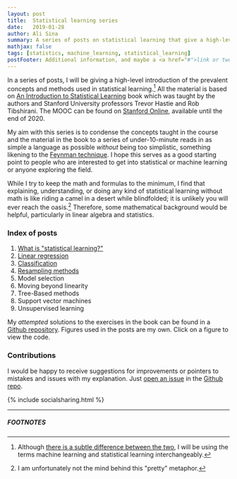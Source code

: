 ```yaml
---
layout: post
title:  Statistical learning series
date:   2019-01-28
author: Ali Sina
summary: A series of posts on statistical learning that give a high-level introduction to the algorithms and methods
mathjax: false
tags: [statistics, machine_learning, statistical_learning]
postFooter: Additional information, and maybe a <a href="#">link or two</a>.
---
```


In a series of posts, I will be giving a high-level introduction of the prevalent concepts and methods used in statistical learning.[^1] All the material is based on [An Introduction to Statistical Learning](http://www-bcf.usc.edu/~gareth/ISL/) book which was taught by the authors and Stanford University professors Trevor Hastie and Rob Tibshirani. The MOOC can be found on [Stanford Online](https://lagunita.stanford.edu/courses/HumanitiesSciences/StatLearning/Winter2016/about), available until the end of 2020.

My aim with this series is to condense the concepts taught in the course and the material in the book to a series of under-10-minute reads in as simple a language as possible *without* being too simplistic, something likening to the [Feynman technique](https://www.youtube.com/watch?v=q-16DPh_VWw). I hope this serves as a good starting point to people who are interested to get into statistical or machine learning or anyone exploring the field.

While I try to keep the math and formulas to the minimum, I find that explaining, understanding, or doing any kind of statistical learning without math is like riding a camel in a desert while blindfolded; it is unlikely you will ever reach the oasis.[^2] Therefore, some mathematical background would be helpful, particularly in linear algebra and statistics.

### Index of posts
1. [What is "statistical learning?"](https://alisiina.github.io/2019/01/29/what-is-statistical-learning.html)
2. [Linear regression](https://alisiina.github.io/2019/02/05/linear-regression.html)
2. [Classification](https://alisiina.github.io/2019/02/10/classification.html)
2. [Resampling methods](https://alisiina.github.io/2019/02/13/resampling-methods.html)
2. Model selection
2. Moving beyond linearity
2. Tree-Based methods
2. Support vector machines
2. Unsupervised learning

My *attempted* solutions to the exercises in the book can be found in a [Github repository](https://github.com/alisiina/stat-learning). Figures used in the posts are my own. Click on a figure to view the code.

### Contributions

I would be happy to receive suggestions for improvements or pointers to mistakes and issues with my explanation. Just [open an issue](https://help.github.com/articles/creating-an-issue/) in the [Github repo](https://github.com/alisiina/stat-learning).

{% include socialsharing.html %}


* * *
##### FOOTNOTES

[^1]: Although [there is a subtle difference between the two](https://medium.com/data-science-analytics/statistical-learning-vs-machine-learning-f9682fdc339f), I will be using the terms machine learning and statistical learning interchangeably.
[^2]: I am unfortunately not the mind behind this "pretty" metaphor.
